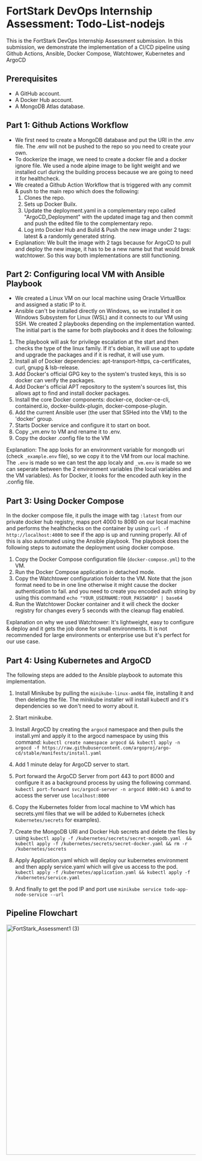 
# FortStark DevOps Internship Assessment: Todo-List-nodejs

This is the FortStark DevOps Internship Assessment submission. In this submission,  we demonstrate the implementation of a CI/CD pipeline using Github Actions, Ansible, Docker Compose, Watchtower, Kubernetes and ArgoCD


## Prerequisites
* A GitHub account.
* A Docker Hub account.
* A MongoDB Atlas database.
## Part 1: Github Actions Workflow

* We first need to create a MongoDB database and put the URI in the .env file. The .env will not be pushed to the repo so you need to create your own.
* To dockerize the image, we need to create a docker file and a docker ignore file. We used a node alpine image to be light weight and we installed curl during the building process because we are going to need it for healthcheck.
* We created a Github Action Workflow that is triggered with any commit & push to the main repo which does the following:
     1. Clones the repo. 
     2. Sets up Docker Builx. 
     3. Update the deployment.yaml in a complementary repo called "ArgoCD_Deployment" with the updated image tag and then commit and push the edited file to the complementary repo.
     4. Log into Docker Hub and Build & Push the new image under 2 tags: latest & a randomly generated string.
* Explanation: We built the image with 2 tags because for ArgoCD to pull and deploy the new image, it has to be a new name but that would break watchtower. So this way both implementations are still functioning.
## Part 2: Configuring local VM with Ansible Playbook
* We created a Linux VM on our local machine using Oracle VirtualBox and assigned a static IP to it.
* Ansible can't be installed directly on Windows, so we installed it on Windows Subsystem for Linux (WSL) and it connects to our VM using SSH. We created 2 playbooks depending on the implementation wanted.
The initial part is the same for both playbooks and it does the following:
1. The playbook will ask for privilege escalation at the start and then checks the type of the linux family. If it's debian, it will use apt to update and upgrade the packages and if it is redhat, it will use yum.
2. Install all of Docker dependencies: apt-transport-https, ca-certificates, curl, gnupg & lsb-release.
3. Add Docker's official GPG key to the system's trusted keys, this is so docker can verify the packages.
4. Add Docker's official APT repository to the system's sources list, this allows apt to find and install docker packages.
5. Install the core Docker components: docker-ce, docker-ce-cli, containerd.io, docker-buildx-plugin, docker-compose-plugin.
6. Add the current Ansible user (the user that SSHed into the VM) to the 'docker' group.
7. Starts Docker service and configure it to start on boot.
8. Copy _vm.env to VM and rename it to .env.
9. Copy the docker .config file to the VM

Explanation: The app looks for an environment variable for mongodb uri (check `_example.env` file), so we copy it to the VM from our local machine. The `.env` is made so we can test the app localy and `_vm.env` is made so we can seperate between the 2 environment variables (the local variables and the VM variables). As for Docker, it looks for the encoded auth key in the .config file.

## Part 3: Using Docker Compose
In the docker compose file, it pulls the image with tag `:latest` from our private docker hub registry, maps port 4000 to 8080 on our local machine and performs the healthchecks on the container by using `curl -f http://localhost:4000` to see if the app is up and running properly. All of this is also automated using the Ansible playbook.
The playbook does the following steps to automate the deployment using docker compose.
1. Copy the Docker Compose configuration file (`docker-compose.yml`) to the VM.
2. Run the Docker Compose application in detached mode.
3. Copy the Watchtower configuration folder to the VM. Note that the json format need to be in one line otherwise it might cause the docker authentication to fail. and you need to create you encoded auth string by using this command `echo "YOUR_USERNAME:YOUR_PASSWORD" | base64`
4. Run the Watchtower Docker container and it will check the docker registry for changes every 5 seconds with the cleanup flag enabled.

Explanation on why we used Watchtower: It's lightweight, easy to configure & deploy and it gets the job done for small environments. It is not recommended for large environments or enterprise use but it's perfect for our use case.

## Part 4: Using Kubernetes and ArgoCD
The following steps are added to the Ansible playbook to automate this implementation.
1. Install Minikube by pulling the `minikube-linux-amd64` file, installing it and then deleting the file. The minikube installer will install kubectl and it's dependencies so we don't need to worry about it.
2. Start minikube.
3. Install ArgoCD by creating the `argocd` namespace and then pulls the install.yml and apply it to the argocd namespace by using this command:
`kubectl create namespace argocd && kubectl apply -n argocd -f https://raw.githubusercontent.com/argoproj/argo-cd/stable/manifests/install.yaml`

4. Add 1 minute delay for ArgoCD server to start.

5. Port forward the ArgoCD Server from port 443 to port 8000 and configure it as a background process by using the following command.
`kubectl port-forward svc/argocd-server -n argocd 8000:443 &`
and to access the server use `localhost:8000`

6. Copy the Kubernetes folder from local machine to VM which has secrets.yml files that we will be added to Kubernetes (check `Kubernetes/secrets` for examples).

7. Create the MongoDB URI and Docker Hub secrets and delete the files
by using `kubectl apply -f /kubernetes/secrets/secret-mongodb.yaml  && kubectl apply -f /kubernetes/secrets/secret-docker.yaml && rm -r /kubernetes/secrets`

8. Apply Application.yaml which will deploy our kubernetes environment and then apply service.yaml which will give us access to the pod.
`kubectl apply -f /kubernetes/application.yaml && kubectl apply -f /kubernetes/service.yaml`

9. And finally to get the pod IP and port use `minikube service todo-app-node-service --url`

## Pipeline Flowchart


<img width="886" height="610" alt="FortStark_Assessment1 (3)" src="https://github.com/user-attachments/assets/9ebca81d-67b7-4e45-9757-4a2a98fcea85" />

